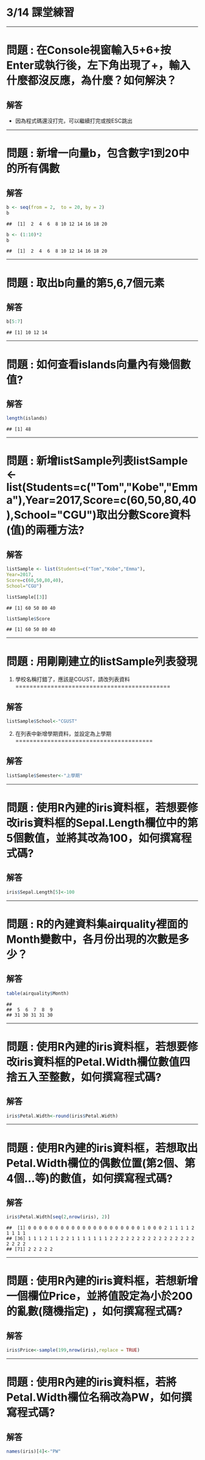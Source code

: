 3/14 課堂練習
================

------------------------------------------------------------------------

**問題** : 在Console視窗輸入5+6+按Enter或執行後，左下角出現了+，輸入什麼都沒反應，為什麼？如何解決？
====================================================================================================

解答
----

-   因為程式碼還沒打完，可以繼續打完或按ESC跳出

------------------------------------------------------------------------

**問題** : 新增一向量b，包含數字1到20中的所有偶數
=================================================

解答
----

``` r
b <- seq(from = 2,  to = 20, by = 2)
b
```

    ##  [1]  2  4  6  8 10 12 14 16 18 20

``` r
b <- (1:10)*2
b
```

    ##  [1]  2  4  6  8 10 12 14 16 18 20

------------------------------------------------------------------------

**問題** : 取出b向量的第5,6,7個元素
===================================

解答
----

``` r
b[5:7]
```

    ## [1] 10 12 14

------------------------------------------------------------------------

**問題** : 如何查看islands向量內有幾個數值?
===========================================

解答
----

``` r
length(islands)
```

    ## [1] 48

------------------------------------------------------------------------

**問題** : 新增listSample列表listSample &lt;- list(Students=c("Tom","Kobe","Emma"),Year=2017,Score=c(60,50,80,40),School="CGU")取出分數Score資料 (值)的兩種方法?
================================================================================================================================================================

解答
----

``` r
listSample <- list(Students=c("Tom","Kobe","Emma"),
Year=2017,
Score=c(60,50,80,40),
School="CGU")

listSample[[3]]
```

    ## [1] 60 50 80 40

``` r
listSample$Score
```

    ## [1] 60 50 80 40

------------------------------------------------------------------------

**問題** : 用剛剛建立的listSample列表發現
=========================================

1. 學校名稱打錯了，應該是CGUST，請改列表資料
============================================

解答
----

``` r
listSample$School<-"CGUST"
```

2. 在列表中新增學期資料，並設定為上學期
=======================================

解答
----

``` r
listSample$Semester<-"上學期"
```

------------------------------------------------------------------------

**問題** : 使用R內建的iris資料框，若想要修改iris資料框的Sepal.Length欄位中的第5個數值，並將其改為100，如何撰寫程式碼?
=====================================================================================================================

解答
----

``` r
iris$Sepal.Length[5]<-100
```

------------------------------------------------------------------------

**問題** : R的內建資料集airquality裡面的Month變數中，各月份出現的次數是多少？
=============================================================================

解答
----

``` r
table(airquality$Month)
```

    ## 
    ##  5  6  7  8  9 
    ## 31 30 31 31 30

------------------------------------------------------------------------

**問題** : 使用R內建的iris資料框，若想要修改iris資料框的Petal.Width欄位數值四捨五入至整數，如何撰寫程式碼?
==========================================================================================================

解答
----

``` r
iris$Petal.Width<-round(iris$Petal.Width)
```

------------------------------------------------------------------------

**問題** : 使用R內建的iris資料框，若想取出Petal.Width欄位的偶數位置(第2個、第4個…等)的數值，如何撰寫程式碼?
===========================================================================================================

解答
----

``` r
iris$Petal.Width[seq(2,nrow(iris), 2)]
```

    ##  [1] 0 0 0 0 0 0 0 0 0 0 0 0 0 0 0 0 0 0 0 0 0 1 0 0 0 2 1 1 1 1 2 1 1 1 1
    ## [36] 1 1 1 2 1 1 2 2 1 1 1 1 1 1 1 2 2 2 2 2 2 2 2 2 2 2 2 2 2 2 2 2 2 2 2
    ## [71] 2 2 2 2 2

------------------------------------------------------------------------

**問題** : 使用R內建的iris資料框，若想新增一個欄位Price，並將值設定為小於200的亂數(隨機指定) ，如何撰寫程式碼?
==============================================================================================================

解答
----

``` r
iris$Price<-sample(199,nrow(iris),replace = TRUE)
```

------------------------------------------------------------------------

**問題** : 使用R內建的iris資料框，若將Petal.Width欄位名稱改為PW，如何撰寫程式碼?
================================================================================

解答
----

``` r
names(iris)[4]<-"PW"
```
